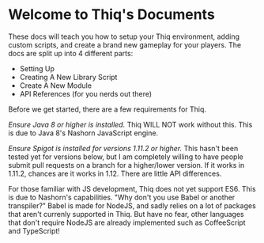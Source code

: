 # Welcome to Thiq's Documents

These docs will teach you how to setup your Thiq environment, adding custom scripts, and create a brand new gameplay for your players. The docs are split up into 4 different parts:
- Setting Up
- Creating A New Library Script
- Create A New Module
- API References (for you nerds out there)

Before we get started, there are a few requirements for Thiq.

_*Ensure Java 8 or higher is installed.*_ Thiq WILL NOT work without this. This is due to Java 8's Nashorn JavaScript engine. 

_*Ensure Spigot is installed for versions 1.11.2 or higher.*_ This hasn't been tested yet for versions below, but I am completely willing to have people submit pull requests on a branch for a higher/lower version. If it works in 1.11.2, chances are it works in 1.12. There are little API differences. 

For those familiar with JS development, Thiq does not yet support ES6. This is due to Nashorn's capabilities. "Why don't you use Babel or another transpiler?" Babel is made for NodeJS, and sadly relies on a lot of packages that aren't currenly supported in Thiq. But have no fear, other languages that don't require NodeJS are already implemented such as CoffeeScript and TypeScript!